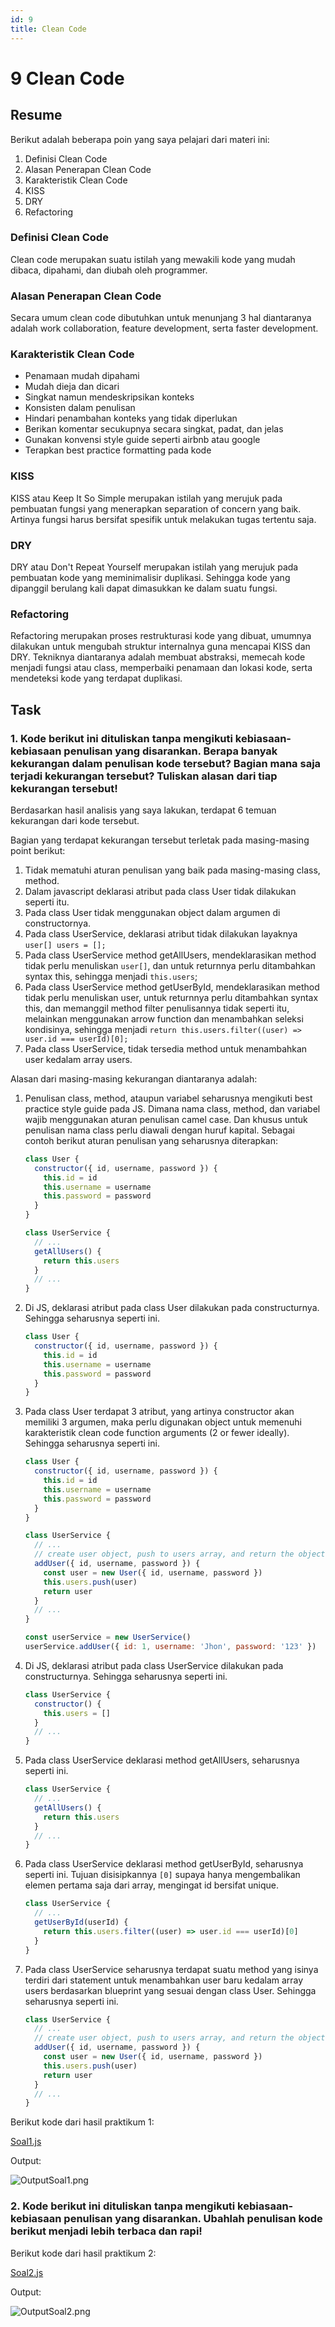```yaml
---
id: 9
title: Clean Code
---
```


# 9 Clean Code

## Resume

Berikut adalah beberapa poin yang saya pelajari dari materi ini:

1. Definisi Clean Code
2. Alasan Penerapan Clean Code
3. Karakteristik Clean Code
4. KISS
5. DRY
6. Refactoring

### Definisi Clean Code

Clean code merupakan suatu istilah yang mewakili kode yang mudah dibaca, dipahami, dan diubah oleh programmer.

### Alasan Penerapan Clean Code

Secara umum clean code dibutuhkan untuk menunjang 3 hal diantaranya adalah work collaboration, feature development, serta faster development.

### Karakteristik Clean Code

- Penamaan mudah dipahami
- Mudah dieja dan dicari
- Singkat namun mendeskripsikan konteks
- Konsisten dalam penulisan
- Hindari penambahan konteks yang tidak diperlukan
- Berikan komentar secukupnya secara singkat, padat, dan jelas
- Gunakan konvensi style guide seperti airbnb atau google
- Terapkan best practice formatting pada kode

### KISS

KISS atau Keep It So Simple merupakan istilah yang merujuk pada pembuatan fungsi yang menerapkan separation of concern yang baik. Artinya fungsi harus bersifat spesifik untuk melakukan tugas tertentu saja.

### DRY

DRY atau Don't Repeat Yourself merupakan istilah yang merujuk pada pembuatan kode yang meminimalisir duplikasi. Sehingga kode yang dipanggil berulang kali dapat dimasukkan ke dalam suatu fungsi.

### Refactoring

Refactoring merupakan proses restrukturasi kode yang dibuat, umumnya dilakukan untuk mengubah struktur internalnya guna mencapai KISS dan DRY. Tekniknya diantaranya adalah membuat abstraksi, memecah kode menjadi fungsi atau class, memperbaiki penamaan dan lokasi kode, serta mendeteksi kode yang terdapat duplikasi.

## Task

### 1. Kode berikut ini dituliskan tanpa mengikuti kebiasaan-kebiasaan penulisan yang disarankan. Berapa banyak kekurangan dalam penulisan kode tersebut? Bagian mana saja terjadi kekurangan tersebut? Tuliskan alasan dari tiap kekurangan tersebut!

Berdasarkan hasil analisis yang saya lakukan, terdapat 6 temuan kekurangan dari kode tersebut.

Bagian yang terdapat kekurangan tersebut terletak pada masing-masing point berikut:

1. Tidak mematuhi aturan penulisan yang baik pada masing-masing class, method.
2. Dalam javascript deklarasi atribut pada class User tidak dilakukan seperti itu.
3. Pada class User tidak menggunakan object dalam argumen di constructornya.
4. Pada class UserService, deklarasi atribut tidak dilakukan layaknya `user[] users = [];`
5. Pada class UserService method getAllUsers, mendeklarasikan method tidak perlu menuliskan `user[]`, dan untuk returnnya perlu ditambahkan syntax this, sehingga menjadi `this.users`;
6. Pada class UserService method getUserById, mendeklarasikan method tidak perlu menuliskan user, untuk returnnya perlu ditambahkan syntax this, dan memanggil method filter penulisannya tidak seperti itu, melainkan menggunakan arrow function dan menambahkan seleksi kondisinya, sehingga menjadi `return this.users.filter((user) => user.id === userId)[0];`
7. Pada class UserService, tidak tersedia method untuk menambahkan user kedalam array users.

Alasan dari masing-masing kekurangan diantaranya adalah:

1. Penulisan class, method, ataupun variabel seharusnya mengikuti best practice style guide pada JS. Dimana nama class, method, dan variabel wajib menggunakan aturan penulisan camel case. Dan khusus untuk penulisan nama class perlu diawali dengan huruf kapital. Sebagai contoh berikut aturan penulisan yang seharusnya diterapkan:

   ```javascript
   class User {
     constructor({ id, username, password }) {
       this.id = id
       this.username = username
       this.password = password
     }
   }

   class UserService {
     // ...
     getAllUsers() {
       return this.users
     }
     // ...
   }
   ```

2. Di JS, deklarasi atribut pada class User dilakukan pada constructurnya. Sehingga seharusnya seperti ini.

   ```javascript
   class User {
     constructor({ id, username, password }) {
       this.id = id
       this.username = username
       this.password = password
     }
   }
   ```

3. Pada class User terdapat 3 atribut, yang artinya constructor akan memiliki 3 argumen, maka perlu digunakan object untuk memenuhi karakteristik clean code function arguments (2 or fewer ideally). Sehingga seharusnya seperti ini.

   ```javascript
   class User {
     constructor({ id, username, password }) {
       this.id = id
       this.username = username
       this.password = password
     }
   }

   class UserService {
     // ...
     // create user object, push to users array, and return the object
     addUser({ id, username, password }) {
       const user = new User({ id, username, password })
       this.users.push(user)
       return user
     }
     // ...
   }

   const userService = new UserService()
   userService.addUser({ id: 1, username: 'Jhon', password: '123' })
   ```

4. Di JS, deklarasi atribut pada class UserService dilakukan pada constructurnya. Sehingga seharusnya seperti ini.

   ```javascript
   class UserService {
     constructor() {
       this.users = []
     }
     // ...
   }
   ```

5. Pada class UserService deklarasi method getAllUsers, seharusnya seperti ini.

   ```javascript
   class UserService {
     // ...
     getAllUsers() {
       return this.users
     }
     // ...
   }
   ```

6. Pada class UserService deklarasi method getUserById, seharusnya seperti ini. Tujuan disisipkannya `[0]` supaya hanya mengembalikan elemen pertama saja dari array, mengingat id bersifat unique.

   ```javascript
   class UserService {
     // ...
     getUserById(userId) {
       return this.users.filter((user) => user.id === userId)[0]
     }
   }
   ```

7. Pada class UserService seharusnya terdapat suatu method yang isinya terdiri dari statement untuk menambahkan user baru kedalam array users berdasarkan blueprint yang sesuai dengan class User. Sehingga seharusnya seperti ini.

   ```javascript
   class UserService {
     // ...
     // create user object, push to users array, and return the object
     addUser({ id, username, password }) {
       const user = new User({ id, username, password })
       this.users.push(user)
       return user
     }
     // ...
   }
   ```

Berikut kode dari hasil praktikum 1:

[Soal1.js](https://github.com/derrydwi/vue_derry-dwi-aditya-hendarto/blob/master/9_Clean%20Code/praktikum/Soal1.js)

Output:

![OutputSoal1.png](/9-clean-code/OutputSoal1.png)

### 2. Kode berikut ini dituliskan tanpa mengikuti kebiasaan-kebiasaan penulisan yang disarankan. Ubahlah penulisan kode berikut menjadi lebih terbaca dan rapi!

Berikut kode dari hasil praktikum 2:

[Soal2.js](https://github.com/derrydwi/vue_derry-dwi-aditya-hendarto/blob/master/9_Clean%20Code/praktikum/Soal2.js)

Output:

![OutputSoal2.png](/9-clean-code/OutputSoal2.png)
